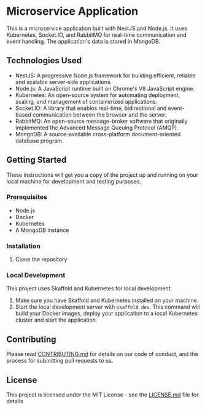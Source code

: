 # Microservice Application

This is a microservice application built with NestJS and Node.js. It uses Kubernetes, Socket.IO, and RabbitMQ for real-time communication and event handling. The application's data is stored in MongoDB.

## Technologies Used

- NestJS: A progressive Node.js framework for building efficient, reliable and scalable server-side applications.
- Node.js: A JavaScript runtime built on Chrome's V8 JavaScript engine.
- Kubernetes: An open-source system for automating deployment, scaling, and management of containerized applications.
- Socket.IO: A library that enables real-time, bidirectional and event-based communication between the browser and the server.
- RabbitMQ: An open-source message-broker software that originally implemented the Advanced Message Queuing Protocol (AMQP).
- MongoDB: A source-available cross-platform document-oriented database program.

## Getting Started

These instructions will get you a copy of the project up and running on your local machine for development and testing purposes.

### Prerequisites

- Node.js
- Docker
- Kubernetes
- A MongoDB instance

### Installation

1. Clone the repository

### Local Development

This project uses Skaffold and Kubernetes for local development.

1. Make sure you have Skaffold and Kubernetes installed on your machine.
2. Start the local development server with `skaffold dev`. This command will build your Docker images, deploy your application to a local Kubernetes cluster and start the application.

## Contributing

Please read [CONTRIBUTING.md](https://gist.github.com/alfredoizjr) for details on our code of conduct, and the process for submitting pull requests to us.

## License

This project is licensed under the MIT License - see the [LICENSE.md](LICENSE.md) file for details
